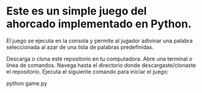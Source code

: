 # Este es un simple juego del ahorcado implementado en Python. 

El juego se ejecuta en la consola y permite al jugador adivinar una palabra seleccionada al azar de una lista de palabras predefinidas.

Descarga o clona este repositorio en tu computadora.
Abre una terminal o línea de comandos.
Navega hasta el directorio donde descargaste/clonaste el repositorio.
Ejecuta el siguiente comando para iniciar el juego:

python game.py
